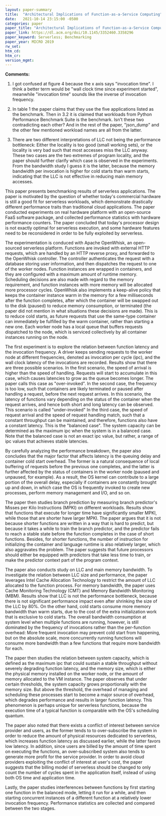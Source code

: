 ```yaml
---
layout: paper-summary
title:  "Architectural Implications of Function-as-a-Service Computing"
date:   2021-10-14 23:15:00 -0500
categories: paper
paper_title: "Architectural Implications of Function-as-a-Service Computing"
paper_link: https://dl.acm.org/doi/10.1145/3352460.3358296
paper_keyword: Serverless; Benchmarking
paper_year: MICRO 2019
rw_set:
htm_cd:
htm_cr:
version_mgmt:
---
```


**Comments:**

1. I got confused at figure 4 because the x axis says "invocation time". I think a better term would be "wall clock 
   time since experiment started", meanwhile "invocation time" sounds like the inverse of invocation frequency.

2. In table 1 the paper claims that they use the five applications listed as the benchmark. Then in 3.2 it is claimed
   that workloads from Python Performance Benchmark Suite is the benchmark. Isn't these two contradicting each other?
   And in the rest of the paper, "json\_dump" and the other few mentioned workload names are all from the latter.

3. There are two different interpretations of LLC not being the performance bottleneck: Either the locality is too
   good (small working sets), or the locality is very bad such that most accesses miss the LLC anyway.
   These two cases are the two extremes of program locality, and the paper should further clarify which case is
   observed in the experiments.
   From the bandwidth study I guess it is the latter, because the memory bandwidth per invocation is higher for 
   cold starts than warm starts, indicating that the LLC is not effective in reducing main memory accesses.

This paper presents benchmarking results of serverless applications. 
The paper is motivated by the question of whether today's commercial hardware is still a good fit for serverless
workloads, which demonstrate drastically different performance traits than traditional cloud applications.
The paper conducted experiments on real hardware platform with an open-source FaaS software package, and collected
performance statistics with hardware performance counters.
The paper concluded that today's processor design is not exactly optimal for serverless execution, and some 
hardware features need to be reconsidered in order to be fully exploited by serverless.

The experimentation is conduced with Apache OpenWhisk, an open-sourced serverless platform. 
Functions are invoked with external HTTP requests, which are handled by an HTTP reverse proxy, and forwarded to the 
OpenWhisk controller. The controller authenticates the request with a database storing user information, and then 
dispatches the request to one of the worker nodes.
Function instances are wrapped in containers, and they are configured with a maximum amount of runtime memory.
Scheduling decisions are also made with regard to the memory requirement, and function instances with more memory
will be allocated more processor cycles.
OpenWhisk also implements a keep-alive policy that keeps the container instance warm in the memory for a few 
milliseconds after the function completes, after which the container will be swapped out to the disk (paused) to reduce
memory consumption, or terminated (the paper did not mention in what situations these decisions are made). 
This is to reduce cold starts, as future requests that use the same-type container can immediately be fulfilled by the
warm container, rather than starting a new one.
Each worker node has a local queue that buffers requests dispatched to the node, which is serviced collectively by all 
container instances running on the node.

The first experiment is to explore the relation between function latency and the invocation frequency.
A driver keeps sending requests to the worker node at different frequencies, denoted as invocation per cycle (ipc), and 
the wall clock latency of the invocations are recorded. 
Results show that there are three possible scenarios. In the first scenario, the speed of arrival is higher than 
the speed of handling. Requests will start to accumulate in this case, which causes latencies to grow as the queue 
becomes longer. The paper calls this case as "over-invoked".
In the second case, the frequency is too low, such that containers are likely terminated or paused after handling a 
request, before the next request arrives. In this scenario, the latency of functions vary depending on the status 
of the container when the request arrives, and hence both short and long latency can be observed.
This scenario is called "under-invoked"
In the third case, the speed of request arrival and the speed of request handling match, such that a constant 
throughput can be maintained, and therefore, functions also have a constant latency.
This is the "balanced case".
The system capacity can be determined as the maximum ipc when the system is in a balanced case. Note that the balanced
case is not an exact ipc value, but rather, a range of ipc values that achieves stable latencies.

By carefully analyzing the performance breakdown, the paper also concludes that the major factor that affects latency is
the queuing delay and container cold start overhead. The former is a natural consequence of local buffering of 
requests before the previous one completes, and the latter is further affected by the status of containers in the 
worker node (paused and unpaused, for example). 
As a result, the OS kernel can contribute to a large portion of the overall delay, especially if containers are 
constantly brought up and down, in which case the OS is frequently invoked to create new processes, perform 
memory management and I/O, and so on.

The paper then studies branch prediction by measuring branch predictor's Misses per Kilo Instructions (MPKI) on
different workloads. Results show that functions that execute for longer time have significantly smaller MPKI,
while those that are shorter have larger MPKI.
The paper argues that it is not because shorter functions are written in a way that is hard to predict, but because
it takes a while to train the branch predictor, and the predictor fails to reach a stable state before the function
completes in the case of short functions.
Besides, for shorter functions, the number of instruction for initializing the container and language runtime is also 
relatively larger, which also aggravates the problem.
The paper suggests that future processors should either be equipped with predictors that take less time to train, or
make the predictor context part of the program context.

The paper also conducts study on LLC and main memory bandwidth. 
To investigate the relation between LLC size and performance, the paper leverages Intel Cache Allocation Technology to 
restrict the amount of LLC allocated to the function process.
For memory bandwidth, the paper uses Cache Monitoring Technology (CMT) and Memory Bandwidth Monitoring (MBM).
Results show that LLC is not the performance bottleneck, because there is not significant performance impact even 
after shrinking the size of the LLC by 80%.
On the other hand, cold starts consume more memory bandwidth than warm starts, due to the cost of the extra 
initialization work that is exclusive to cold starts.
The overall bandwidth consumption at system level when multiple functions are running, however, is still dominated
by the frequency of invocations rather than the per-function overhead: More frequent invocation may prevent cold start
from happening, but on the absolute scale, more concurrently running functions will consume more bandwidth than a few
functions that require more bandwidth for each.

The paper then studies the relation between system capacity, which is defined as the maximum ipc that could sustain
a stable throughput without severely degrading function latency, and the memory size, which is either
the physical memory installed on the worker node, or the amount of memory allocated to the VM instance.
The paper observes that under certain thresholds, the system capacity grows proportionally with the memory size.
But above the threshold, the overhead of managing and scheduling these processes start to become a major source 
of overhead, which degrades performance and results in larger function latency.
This phenomenon is perhaps unique for serverless functions, because the execution time of a typical function is 
comparable with the OS's scheduling quantum.

The paper also noted that there exists a conflict of interest between service provider and users, as the former 
tends to to over-subscribe the system in order to reduce the amount
of physical resources dedicated to serverless, which increases function latency as discussed earlier, while the 
latter favors low latency. In addition, since users are billed by the amount of time spent on executing the
functions, an over-subscribed system also tends to generate more profit for the service provider.
In order to avoid cloud providers exploiting the conflict of interest at user's cost, the paper suggests that the 
billing model of serverless should be changed to only count the number of cycles spent in the application itself,
instead of using both OS time and application time.

Lastly, the paper studies interferences between functions by first starting one function in the balanced mode, 
letting it run for a while, and then starting concurrent instances of a different function at a relatively lower
invocation frequency.
Performance statistics are collected and compared between the two stages.

